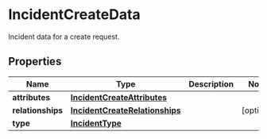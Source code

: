 

# IncidentCreateData

Incident data for a create request.
## Properties

Name | Type | Description | Notes
------------ | ------------- | ------------- | -------------
**attributes** | [**IncidentCreateAttributes**](IncidentCreateAttributes.md) |  | 
**relationships** | [**IncidentCreateRelationships**](IncidentCreateRelationships.md) |  |  [optional]
**type** | [**IncidentType**](IncidentType.md) |  | 



